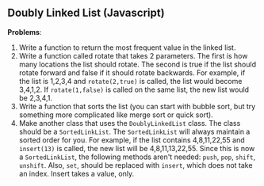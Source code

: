 ## Doubly Linked List (Javascript)

**Problems**:

1. Write a function to return the most frequent value in the linked list.
2. Write a function called rotate that takes 2 parameters.  The first is how many locations the list should rotate.  The second is true if the list should rotate forward and false if it should rotate backwards.  For example, if the list is 1,2,3,4 and `rotate(2,true)` is called, the list would become 3,4,1,2.  If `rotate(1,false)` is called on the same list, the new list would be 2,3,4,1.
3. Write a function that sorts the list (you can start with bubble sort, but try something more complicated like merge sort or quick sort).
4. Make another class that uses the `DoublyLinkedList` class.  The class should be a `SortedLinkList`.  The `SortedLinkList` will always maintain a sorted order for you.  For example, if the list contains 4,8,11,22,55 and `insert(13)` is called, the new list will be 4,8,11,13,22,55.  Since this is now a `SortedLinkList`, the following methods aren't needed: `push`, `pop`, `shift`, `unshift`.  Also, `set`, should be replaced with `insert`, which does not take an index.  Insert takes a value, only.